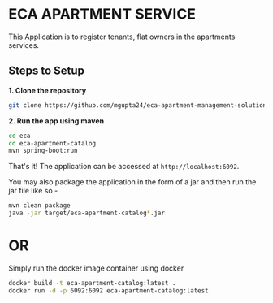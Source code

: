 # ECA APARTMENT SERVICE

This Application is to register tenants, flat owners in the apartments services.

## Steps to Setup

**1. Clone the repository**

```bash
git clone https://github.com/mgupta24/eca-apartment-management-solution.git
```

**2. Run the app using maven**

```bash
cd eca
cd eca-apartment-catalog
mvn spring-boot:run
```

That's it! The application can be accessed at `http://localhost:6092`.

You may also package the application in the form of a jar and then run the jar file like so -

```bash
mvn clean package
java -jar target/eca-apartment-catalog*.jar
```

# OR

Simply run the docker image container using docker

```bash
docker build -t eca-apartment-catalog:latest .
docker run -d -p 6092:6092 eca-apartment-catalog:latest
```

